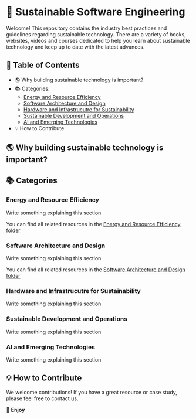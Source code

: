 # 🌿 Sustainable Software Engineering

Welcome! This repository contains the industry best practices and guidelines regarding sustainable technology. There are a variety of books, websites, videos and courses dedicated to help you learn about sustainable technology and keep up to date with the latest advances. 

## 📌 Table of Contents

- 🌎 Why building sustainable technology is important?
- 📚 Categories:
  - [Energy and Resource Efficiency](#energy-and-resource-efficiency)
  - [Software Architecture and Design](#software-architecture-and-design)
  - [Hardware and Infrastrucutre for Sustainability](#hardware_and_infrastructure_for_sustainability)
  - [Sustainable Development and Operations](#sustainable_development_and_operations)
  - [AI and Emerging Technologies](#ai-and-emerging-technologies)
- 💡 How to Contribute


## 🌎 Why building sustainable technology is important?

## 📚 Categories

### Energy and Resource Efficiency
Write something explaining this section

You can find all related resources in the [Energy and Resource Efficiency folder](./)

### Software Architecture and Design
Write something explaining this section

You can find all related resources in the [Software Architecture and Design folder](./SustainableSoftwareEngineering/software-architecture-and-design/)

### Hardware and Infrastrucutre for Sustainability
Write something explaining this section

### Sustainable Development and Operations
Write something explaining this section

### AI and Emerging Technologies
Write something explaining this section

## 💡 How to Contribute

We welcome contributions! If you have a great resource or case study, please feel free to contact us.

🚀 **Enjoy**




